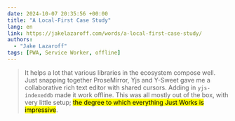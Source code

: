```yaml
---
date: 2024-10-07 20:35:56 +00:00
title: "A Local-First Case Study"
lang: en
link: https://jakelazaroff.com/words/a-local-first-case-study/
authors:
  - "Jake Lazaroff"
tags: [PWA, Service Worker, offline]
---
```


> It helps a lot that various libraries in the ecosystem compose well. Just snapping together ProseMirror, Yjs and Y-Sweet gave me a collaborative rich text editor with shared cursors. Adding in `yjs-indexeddb` made it work offline. This was all mostly out of the box, with very little setup; <mark>the degree to which everything Just Works is impressive</mark>.
